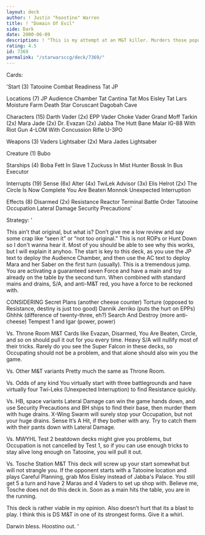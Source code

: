 ```yaml
---
layout: deck
author: ! Justin "hoostino" Warren
title: ! "Domain Of Evil"
side: Dark
date: 2000-06-09
description: ! "This is my attempt at an M&T killer. Murders those popular Profit decks, as you all know. Beats most mains decks handily. Can hang with pretty much anything."
rating: 4.5
id: 7369
permalink: "/starwarsccg/deck/7369/"
---
```

Cards: 

'Start (3)
Tatooine
Combat Readiness
Tat JP

Locations (7)
JP Audience Chamber
Tat Cantina
Tat Mos Eisley
Tat Lars Moisture Farm
Death Star
Coruscant
Dagobah Cave

Characters (15)
Darth Vader (2x)
EPP Vader
Choke Vader
Grand Moff Tarkin (2x)
Mara Jade (2x)
Dr. Evazan (2x)
Jabba The Hutt
Bane Malar
IG-88 With Riot Gun
4-LOM With Concussion Rifle
U-3PO

Weapons (3)
Vaders Lightsaber (2x)
Mara Jades Lightsaber

Creature (1)
Bubo

Starships (4)
Boba Fett In Slave 1
Zuckuss In Mist Hunter
Bossk In Bus
Executor

Interrupts (19)
Sense (6x)
Alter (4x)
TwiLek Advisor (3x)
Elis Helrot (2x)
The Circle Is Now Complete
You Are Beaten
Monnok
Unexpected Interruption

Effects (8)
Disarmed (2x)
Resistance
Reactor Terminal
Battle Order
Tatooine Occupation
Lateral Damage
Security Precautions'

Strategy: '

This ain’t that original, but what is? Don’t give me a low review and say some crap like “seen it” or “not too original.” This is not ROPs or Hunt Down so I don't wanna hear it. Most of you should be able to see why this works, but I will explain it anyhoo.
The start is key to this deck, as you use the JP text to deploy the Audience Chamber, and then use the AC text to deploy Mara and her Saber on the first turn (usually). This is a tremendous jump. You are activating a guaranteed seven Force and have a main and toy already on the table by the second turn. When combined with standard mains and drains, S/A, and anti-M&T red, you have a force to be reckoned with.

CONSIDERING
Secret Plans (another cheese counter)
Torture (opposed to Resistance, destiny is just too good)
Dannik Jerriko (puts the hurt on EPPs)
Ghhhk (difference of twenty-three, eh?)
Search And Destroy (more anti-cheese)
Tempest 1 and Igar (power, power)

Vs. Throne Room M&T
Cards like Evazan, Disarmed, You Are Beaten, Circle, and so on should pull it out for you every time. Heavy S/A will nullify most of their tricks. Rarely do you see the Super Falcon in these decks, so Occupating should not be a problem, and that alone should also win you the game.

Vs. Other M&T variants
Pretty much the same as Throne Room.

Vs. Odds of any kind
You virtually start with three battlegrounds and have virtually four Twi-Leks (Unexpected Interruption) to find Resistance quickly.

Vs. HB, space variants
Lateral Damage can win the game hands down, and use Security Precautions and BH ships to find their base, then murder them with huge drains. X-Wing Swarm will surely stop your Occupation, but not your huge drains. Sense It’s A Hit, if they bother with any. Try to catch them with their pants down with Lateral Damage.

Vs. MWYHL
Test 2 beatdown decks might give you problems, but Occupation is not cancelled by Test 1, so if you can use enough tricks to stay alive long enough on Tatooine, you will pull it out.

Vs. Tosche Station M&T
This deck will screw up your start somewhat but will not strangle you. If the opponent starts with a Tatooine location and plays Careful Planning, grab Mos Eisley instead of Jabba's Palace. You still get 5 a turn and have 2 Maras and 4 Vaders to set up shop with. Believe me, Tosche does not do this deck in. Soon as a main hits the table, you are in the running.

This deck is rather viable in my opinion. Also doesn’t hurt that its a blast to play. I think this is DS M&T in one of its strongest forms. Give it a whirl.

Darwin bless. Hoostino out.
'
